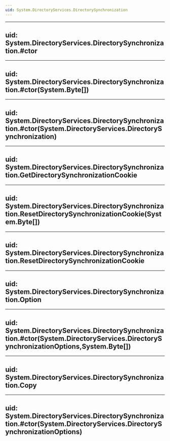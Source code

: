 ```yaml
---
uid: System.DirectoryServices.DirectorySynchronization
---
```


---
uid: System.DirectoryServices.DirectorySynchronization.#ctor
---

---
uid: System.DirectoryServices.DirectorySynchronization.#ctor(System.Byte[])
---

---
uid: System.DirectoryServices.DirectorySynchronization.#ctor(System.DirectoryServices.DirectorySynchronization)
---

---
uid: System.DirectoryServices.DirectorySynchronization.GetDirectorySynchronizationCookie
---

---
uid: System.DirectoryServices.DirectorySynchronization.ResetDirectorySynchronizationCookie(System.Byte[])
---

---
uid: System.DirectoryServices.DirectorySynchronization.ResetDirectorySynchronizationCookie
---

---
uid: System.DirectoryServices.DirectorySynchronization.Option
---

---
uid: System.DirectoryServices.DirectorySynchronization.#ctor(System.DirectoryServices.DirectorySynchronizationOptions,System.Byte[])
---

---
uid: System.DirectoryServices.DirectorySynchronization.Copy
---

---
uid: System.DirectoryServices.DirectorySynchronization.#ctor(System.DirectoryServices.DirectorySynchronizationOptions)
---
